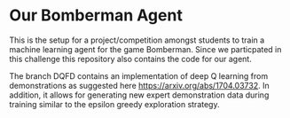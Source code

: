 # Our Bomberman Agent

This is the setup for a project/competition amongst students to train a machine learning agent for the game Bomberman.
Since we particpated in this challenge this repository also contains the code for our agent.

The branch DQFD contains an implementation of deep Q learning from demonstrations as suggested here https://arxiv.org/abs/1704.03732. 
In addition, it allows for generating new expert demonstration data during training similar to the epsilon greedy exploration strategy. 
